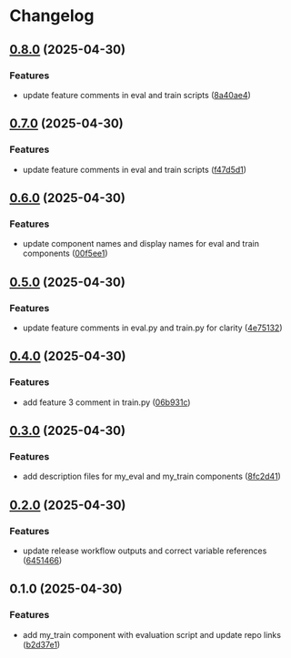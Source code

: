 # Changelog

## [0.8.0](https://github.com/kamimanzoor/azureml-components-mono/compare/my_train-v0.7.0...my_train-v0.8.0) (2025-04-30)


### Features

* update feature comments in eval and train scripts ([8a40ae4](https://github.com/kamimanzoor/azureml-components-mono/commit/8a40ae4df13fc3455a7dee193896ac3f4b6d5974))

## [0.7.0](https://github.com/kamimanzoor/azureml-components-mono/compare/my_train-v0.6.0...my_train-v0.7.0) (2025-04-30)


### Features

* update feature comments in eval and train scripts ([f47d5d1](https://github.com/kamimanzoor/azureml-components-mono/commit/f47d5d1c8c08a23adc3e7ecc0f6047e7d5986713))

## [0.6.0](https://github.com/kamimanzoor/azureml-components-mono/compare/my_train-v0.5.0...my_train-v0.6.0) (2025-04-30)


### Features

* update component names and display names for eval and train components ([00f5ee1](https://github.com/kamimanzoor/azureml-components-mono/commit/00f5ee1be98d39fa7f25c39ae2725dac7408efd2))

## [0.5.0](https://github.com/kamimanzoor/azureml-components-mono/compare/my_train-v0.4.0...my_train-v0.5.0) (2025-04-30)


### Features

* update feature comments in eval.py and train.py for clarity ([4e75132](https://github.com/kamimanzoor/azureml-components-mono/commit/4e75132b7a354a4a29394ddb9c030c10decb1cda))

## [0.4.0](https://github.com/kamimanzoor/azureml-components-mono/compare/my_train-v0.3.0...my_train-v0.4.0) (2025-04-30)


### Features

* add feature 3 comment in train.py ([06b931c](https://github.com/kamimanzoor/azureml-components-mono/commit/06b931ccd9a069a73cad7a6c77a0ba42d9183ef3))

## [0.3.0](https://github.com/kamimanzoor/azureml-components-mono/compare/my_train-v0.2.0...my_train-v0.3.0) (2025-04-30)


### Features

* add description files for my_eval and my_train components ([8fc2d41](https://github.com/kamimanzoor/azureml-components-mono/commit/8fc2d41960b995b8cd2e89883254b01b7f82700b))

## [0.2.0](https://github.com/kamimanzoor/azureml-components-mono/compare/my_train-v0.1.0...my_train-v0.2.0) (2025-04-30)


### Features

* update release workflow outputs and correct variable references ([6451466](https://github.com/kamimanzoor/azureml-components-mono/commit/645146663d76c8c1f083f32f93fa9814bed54a55))

## 0.1.0 (2025-04-30)


### Features

* add my_train component with evaluation script and update repo links ([b2d37e1](https://github.com/kamimanzoor/azureml-components-mono/commit/b2d37e12fb900f5928700a3e2dfa6b10902f56a3))
